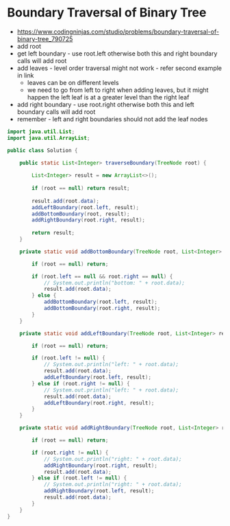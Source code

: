 # Boundary Traversal of Binary Tree

- https://www.codingninjas.com/studio/problems/boundary-traversal-of-binary-tree_790725
- add root
- get left boundary - use root.left otherwise both this and right boundary calls will add root
- add leaves - level order traversal might not work - refer second example in link
  - leaves can be on different levels
  - we need to go from left to right when adding leaves, but it might happen the left leaf is at a greater level than the right leaf
- add right boundary - use root.right otherwise both this and left boundary calls will add root
- remember - left and right boundaries should not add the leaf nodes

```java
import java.util.List;
import java.util.ArrayList;

public class Solution {

    public static List<Integer> traverseBoundary(TreeNode root) {
        
        List<Integer> result = new ArrayList<>();
        
        if (root == null) return result;
        
        result.add(root.data);
        addLeftBoundary(root.left, result);
        addBottomBoundary(root, result);
        addRightBoundary(root.right, result);
        
        return result;
    }

    private static void addBottomBoundary(TreeNode root, List<Integer> result) {

        if (root == null) return;

        if (root.left == null && root.right == null) {
            // System.out.println("bottom: " + root.data);
            result.add(root.data);
        } else {
            addBottomBoundary(root.left, result);
            addBottomBoundary(root.right, result);
        }
    }

    private static void addLeftBoundary(TreeNode root, List<Integer> result) {

        if (root == null) return;

        if (root.left != null) {
            // System.out.println("left: " + root.data);
            result.add(root.data);
            addLeftBoundary(root.left, result);
        } else if (root.right != null) {
            // System.out.println("left: " + root.data);
            result.add(root.data);
            addLeftBoundary(root.right, result);
        }
    }

    private static void addRightBoundary(TreeNode root, List<Integer> result) {

        if (root == null) return;

        if (root.right != null) {
            // System.out.println("right: " + root.data);
            addRightBoundary(root.right, result);
            result.add(root.data);
        } else if (root.left != null) {
            // System.out.println("right: " + root.data);
            addRightBoundary(root.left, result);
            result.add(root.data);
        }
    }
}
```
